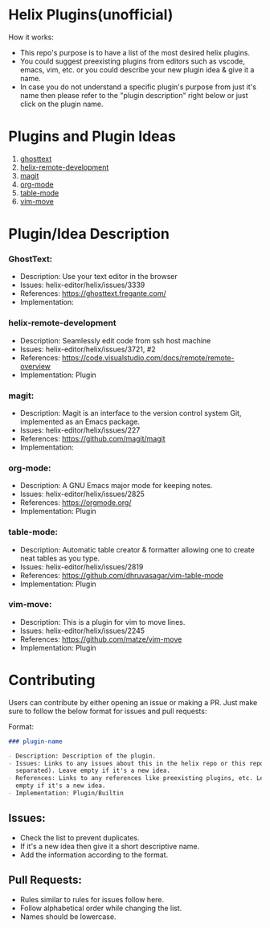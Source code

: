 # Helix Plugins(unofficial)

How it works:

- This repo's purpose is to have a list of the most desired helix plugins.
- You could suggest preexisting plugins from editors such as vscode, emacs,
  vim, etc. or you could describe your new plugin idea & give it a name.
- In case you do not understand a specific plugin's purpose from just it's
  name then please refer to the "plugin description" right below or just
  click on the plugin name.

# Plugins and Plugin Ideas

1.  [ ghosttext ](#GhostText)
1.  [ helix-remote-development ](#helix-remote-development)
1.  [ magit ](#magit)
1.  [ org-mode ](#org-mode)
1.  [ table-mode ](#table-mode)
1.  [ vim-move ](#vim-move)

# Plugin/Idea Description

### GhostText:

- Description: Use your text editor in the browser
- Issues: helix-editor/helix/issues/3339
- References: <https://ghosttext.fregante.com/>
- Implementation:

### helix-remote-development

- Description: Seamlessly edit code from ssh host machine
- Issues: helix-editor/helix/issues/3721, #2
- References: <https://code.visualstudio.com/docs/remote/remote-overview>
- Implementation: Plugin

### magit:

- Description: Magit is an interface to the version control system Git,
  implemented as an Emacs package.
- Issues: helix-editor/helix/issues/227
- References: <https://github.com/magit/magit>
- Implementation:

### org-mode:

- Description: A GNU Emacs major mode for keeping notes.
- Issues: helix-editor/helix/issues/2825
- References: <https://orgmode.org/>
- Implementation: Plugin

### table-mode:

- Description: Automatic table creator & formatter allowing one to create neat tables as you type.
- Issues: helix-editor/helix/issues/2819
- References: <https://github.com/dhruvasagar/vim-table-mode>
- Implementation: Plugin

### vim-move:

- Description: This is a plugin for vim to move lines.
- Issues: helix-editor/helix/issues/2245
- References: <https://github.com/matze/vim-move>
- Implementation: Plugin

# Contributing

Users can contribute by either opening an issue or making a PR. Just make sure
to follow the below format for issues and pull requests:

Format:

```markdown
### plugin-name

- Description: Description of the plugin.
- Issues: Links to any issues about this in the helix repo or this repo(comma
  separated). Leave empty if it's a new idea.
- References: Links to any references like preexisting plugins, etc. Leave
  empty if it's a new idea.
- Implementation: Plugin/Builtin
```

## Issues:

- Check the list to prevent duplicates.
- If it's a new idea then give it a short descriptive name.
- Add the information according to the format.

## Pull Requests:

- Rules similar to rules for issues follow here.
- Follow alphabetical order while changing the list.
- Names should be lowercase.
